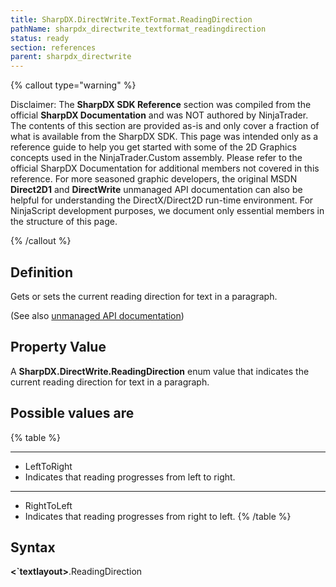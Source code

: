 ```yaml
---
title: SharpDX.DirectWrite.TextFormat.ReadingDirection
pathName: sharpdx_directwrite_textformat_readingdirection
status: ready
section: references
parent: sharpdx_directwrite
---
```


{% callout type="warning" %}

Disclaimer: The **SharpDX SDK Reference** section was compiled from the official **SharpDX Documentation** and was NOT authored by NinjaTrader. The contents of this section are provided as-is and only cover a fraction of what is available from the SharpDX SDK. This page was intended only as a reference guide to help you get started with some of the 2D Graphics concepts used in the NinjaTrader.Custom assembly. Please refer to the official SharpDX Documentation for additional members not covered in this reference. For more seasoned graphic developers, the original MSDN **Direct2D1** and **DirectWrite** unmanaged API documentation can also be helpful for understanding the DirectX/Direct2D run-time environment. For NinjaScript development purposes, we document only essential members in the structure of this page.

{% /callout %}

## Definition

Gets or sets the current reading direction for text in a paragraph.

(See also [unmanaged API documentation](http://msdn.microsoft.com/en-us/library/dd316678.aspx))

## Property Value

A **SharpDX.DirectWrite.ReadingDirection** enum value that indicates the current reading direction for text in a paragraph.

## Possible values are

{% table %}

---

* LeftToRight
* Indicates that reading progresses from left to right.

---

* RightToLeft
* Indicates that reading progresses from right to left.
{% /table %}

## Syntax

**<`textlayout>**.ReadingDirection
